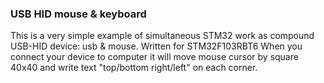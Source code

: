 ### USB HID mouse & keyboard

This is a very simple example of simultaneous STM32 work as compound USB-HID device: usb & mouse.
Written for STM32F103RBT6
When you connect your device to computer it will move mouse cursor by square 40x40 and write text "top/bottom right/left" on each corner.

